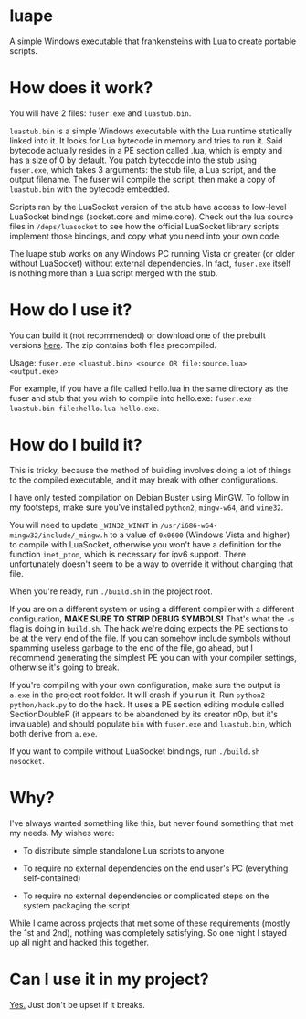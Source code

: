 # luape

A simple Windows executable that frankensteins with Lua to create portable scripts.

# How does it work?

You will have 2 files: `fuser.exe` and `luastub.bin`.

`luastub.bin` is a simple Windows executable with the Lua runtime statically linked into it. It looks for Lua bytecode in memory and tries to run it. Said bytecode actually resides in a PE section called .lua, which is empty and has a size of 0 by default. You patch bytecode into the stub using `fuser.exe`, which takes 3 arguments: the stub file, a Lua script, and the output filename. The fuser will compile the script, then make a copy of `luastub.bin` with the bytecode embedded.

Scripts ran by the LuaSocket version of the stub have access to low-level LuaSocket bindings (socket.core and mime.core). Check out the lua source files in `/deps/luasocket` to see how the official LuaSocket library scripts implement those bindings, and copy what you need into your own code.

The luape stub works on any Windows PC running Vista or greater (or older without LuaSocket) without external dependencies. In fact, `fuser.exe` itself is nothing more than a Lua script merged with the stub.

# How do I use it?

You can build it (not recommended) or download one of the prebuilt versions [here](https://github.com/rosemash/luape/releases/latest). The zip contains both files precompiled.

Usage: `fuser.exe <luastub.bin> <source OR file:source.lua> <output.exe>`

For example, if you have a file called hello.lua in the same directory as the fuser and stub that you wish to compile into hello.exe: `fuser.exe luastub.bin file:hello.lua hello.exe`.

# How do I build it?

This is tricky, because the method of building involves doing a lot of things to the compiled executable, and it may break with other configurations.

I have only tested compilation on Debian Buster using MinGW. To follow in my footsteps, make sure you've installed `python2`, `mingw-w64`, and `wine32`.

You will need to update `_WIN32_WINNT` in `/usr/i686-w64-mingw32/include/_mingw.h` to a value of `0x0600` (Windows Vista and higher) to compile with LuaSocket, otherwise you won't have a definition for the function `inet_pton`, which is necessary for ipv6 support. There unfortunately doesn't seem to be a way to override it without changing that file.

When you're ready, run `./build.sh` in the project root.

If you are on a different system or using a different compiler with a different configuration, **MAKE SURE TO STRIP DEBUG SYMBOLS!** That's what the `-s` flag is doing in `build.sh`. The hack we're doing expects the PE sections to be at the very end of the file. If you can somehow include symbols without spamming useless garbage to the end of the file, go ahead, but I recommend generating the simplest PE you can with your compiler settings, otherwise it's going to break.

If you're compiling with your own configuration, make sure the output is `a.exe` in the project root folder. It will crash if you run it. Run `python2 python/hack.py` to do the hack. It uses a PE section editing module called SectionDoubleP (it appears to be abandoned by its creator n0p, but it's invaluable) and should populate `bin` with `fuser.exe` and `luastub.bin`, which both derive from `a.exe`.

If you want to compile without LuaSocket bindings, run `./build.sh nosocket`.

# Why?

I've always wanted something like this, but never found something that met my needs. My wishes were:

- To distribute simple standalone Lua scripts to anyone

- To require no external dependencies on the end user's PC (everything self-contained)

- To require no external dependencies or complicated steps on the system packaging the script

While I came across projects that met some of these requirements (mostly the 1st and 2nd), nothing was completely satisfying. So one night I stayed up all night and hacked this together.

# Can I use it in my project?

[Yes.](https://github.com/rosemash/luape/blob/master/LICENSE) Just don't be upset if it breaks.

